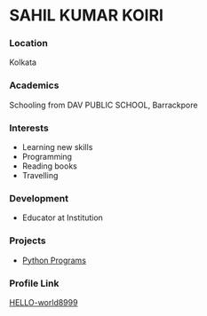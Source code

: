 
# SAHIL KUMAR KOIRI
### Location

Kolkata

### Academics

Schooling from DAV PUBLIC SCHOOL, Barrackpore

### Interests

- Learning new skills
- Programming
- Reading books
- Travelling

### Development

- Educator at Institution 

### Projects

- [Python Programs](https://github.com/HELLO-world8999/python/blob/main/minions%20efficient.py) 


### Profile Link

[ HELLO-world8999 ](https://github.com/HELLO-world8999)
